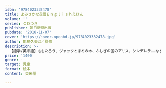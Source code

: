 ```yaml
---
isbn: '9784023332478'
title: よみきかせ英語Ｅｎｇｌｉｓｈえほん
volume: ''
series: ＣＤつき
publisher: 朝日新聞出版
pubdate: '2018-11-07'
cover: 'https://cover.openbd.jp/9784023332478.jpg'
author: 能島久美江／監修
description: >-
  【語学/英米語】ももたろう、ジャックとまめの木、ふしぎの国のアリス、シンデレラ……など、10の物語を、さしい英語でよみきかせ（ＣＤつき）。英語ゼロからでも、楽しみながら自然と英語が身につく一冊。英検５級レベルの単語集つき。
price: '1400'
genre: ''
target: 児童
format: 絵本
content: 英米語

---
```

